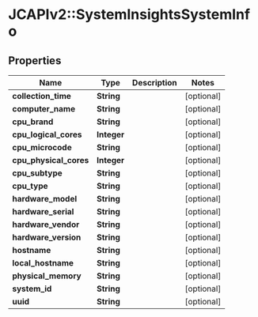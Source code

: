 # JCAPIv2::SystemInsightsSystemInfo

## Properties
Name | Type | Description | Notes
------------ | ------------- | ------------- | -------------
**collection_time** | **String** |  | [optional] 
**computer_name** | **String** |  | [optional] 
**cpu_brand** | **String** |  | [optional] 
**cpu_logical_cores** | **Integer** |  | [optional] 
**cpu_microcode** | **String** |  | [optional] 
**cpu_physical_cores** | **Integer** |  | [optional] 
**cpu_subtype** | **String** |  | [optional] 
**cpu_type** | **String** |  | [optional] 
**hardware_model** | **String** |  | [optional] 
**hardware_serial** | **String** |  | [optional] 
**hardware_vendor** | **String** |  | [optional] 
**hardware_version** | **String** |  | [optional] 
**hostname** | **String** |  | [optional] 
**local_hostname** | **String** |  | [optional] 
**physical_memory** | **String** |  | [optional] 
**system_id** | **String** |  | [optional] 
**uuid** | **String** |  | [optional] 


